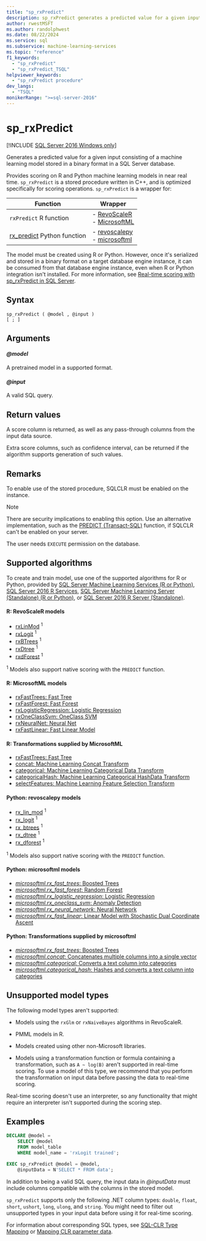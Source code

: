 ```yaml
---
title: "sp_rxPredict"
description: sp_rxPredict generates a predicted value for a given input consisting of a machine learning model stored in a binary format in a SQL Server database.
author: rwestMSFT
ms.author: randolphwest
ms.date: 08/22/2024
ms.service: sql
ms.subservice: machine-learning-services
ms.topic: "reference"
f1_keywords:
  - "sp_rxPredict"
  - "sp_rxPredict_TSQL"
helpviewer_keywords:
  - "sp_rxPredict procedure"
dev_langs:
  - "TSQL"
monikerRange: ">=sql-server-2016"
---
```

# sp_rxPredict

[!INCLUDE [SQL Server 2016 Windows only](../../includes/applies-to-version/sqlserver2016-windows-only.md)]

Generates a predicted value for a given input consisting of a machine learning model stored in a binary format in a SQL Server database.

Provides scoring on R and Python machine learning models in near real time. `sp_rxPredict` is a stored procedure written in C++, and is optimized specifically for scoring operations. `sp_rxPredict` is a wrapper for:

| Function | Wrapper |
| --- | --- |
| `rxPredict` R function | - [RevoScaleR](/r-server/r-reference/revoscaler/revoscaler)<br />- [MicrosoftML](../../machine-learning/r/ref-r-microsoftml.md) |
| [rx_predict](/machine-learning-server/python-reference/revoscalepy/rx-predict) Python function | - [revoscalepy](/machine-learning-server/python-reference/revoscalepy/revoscalepy-package)<br />- [microsoftml](../../machine-learning/python/ref-py-microsoftml.md) |

The model must be created using R or Python. However, once it's serialized and stored in a binary format on a target database engine instance, it can be consumed from that database engine instance, even when R or Python integration isn't installed. For more information, see [Real-time scoring with sp_rxPredict in SQL Server](../../machine-learning/predictions/real-time-scoring.md).

## Syntax

```syntaxsql
sp_rxPredict ( @model , @input )
[ ; ]
```

## Arguments

#### *@model*

A pretrained model in a supported format.

#### *@input*

A valid SQL query.

## Return values

A score column is returned, as well as any pass-through columns from the input data source.

Extra score columns, such as confidence interval, can be returned if the algorithm supports generation of such values.

## Remarks

To enable use of the stored procedure, SQLCLR must be enabled on the instance.

> [!NOTE]  
> There are security implications to enabling this option. Use an alternative implementation, such as the [PREDICT (Transact-SQL)](../../t-sql/queries/predict-transact-sql.md) function, if SQLCLR can't be enabled on your server.

The user needs `EXECUTE` permission on the database.

## Supported algorithms

To create and train model, use one of the supported algorithms for R or Python, provided by [SQL Server Machine Learning Services (R or Python)](../../machine-learning/sql-server-machine-learning-services.md), [SQL Server 2016 R Services](../../machine-learning/r/sql-server-r-services.md), [SQL Server Machine Learning Server (Standalone) (R or Python)](../../machine-learning/r/r-server-standalone.md), or [SQL Server 2016 R Server (Standalone)](../../machine-learning/r/r-server-standalone.md?view=sql-server-2016&preserve-view=true).

#### R: RevoScaleR models

- [rxLinMod](/machine-learning-server/r-reference/revoscaler/rxlinmod) <sup>1</sup>
- [rxLogit](/machine-learning-server/r-reference/revoscaler/rxlogit) <sup>1</sup>
- [rxBTrees](/machine-learning-server/r-reference/revoscaler/rxbtrees) <sup>1</sup>
- [rxDtree](/machine-learning-server/r-reference/revoscaler/rxdtree) <sup>1</sup>
- [rxdForest](/machine-learning-server/r-reference/revoscaler/rxdforest) <sup>1</sup>

<sup>1</sup> Models also support native scoring with the `PREDICT` function.

#### R: MicrosoftML models

- [rxFastTrees: Fast Tree](../../machine-learning/r/reference/microsoftml/rxfasttrees.md)
- [rxFastForest: Fast Forest](../../machine-learning/r/reference/microsoftml/rxfastforest.md)
- [rxLogisticRegression: Logistic Regression](../../machine-learning/r/reference/microsoftml/rxlogisticregression.md)
- [rxOneClassSvm: OneClass SVM](../../machine-learning/r/reference/microsoftml/rxoneclasssvm.md)
- [rxNeuralNet: Neural Net](../../machine-learning/r/reference/microsoftml/rxneuralnet.md)
- [rxFastLinear: Fast Linear Model](../../machine-learning/r/reference/microsoftml/rxfastlinear.md)

#### R: Transformations supplied by MicrosoftML

- [rxFastTrees: Fast Tree](../../machine-learning/r/reference/microsoftml/rxfasttrees.md)
- [concat: Machine Learning Concat Transform](../../machine-learning/r/reference/microsoftml/concat.md)
- [categorical: Machine Learning Categorical Data Transform](../../machine-learning/r/reference/microsoftml/categorical.md)
- [categoricalHash: Machine Learning Categorical HashData Transform](../../machine-learning/r/reference/microsoftml/categoricalHash.md)
- [selectFeatures: Machine Learning Feature Selection Transform](../../machine-learning/r/reference/microsoftml/selectFeatures.md)

#### Python: revoscalepy models

- [rx_lin_mod](/machine-learning-server/python-reference/revoscalepy/rx-lin-mod) <sup>1</sup>
- [rx_logit](/machine-learning-server/python-reference/revoscalepy/rx-logit) <sup>1</sup>
- [rx_btrees](/machine-learning-server/python-reference/revoscalepy/rx-btrees) <sup>1</sup>
- [rx_dtree](/machine-learning-server/python-reference/revoscalepy/rx-dtree) <sup>1</sup>
- [rx_dforest](/machine-learning-server/python-reference/revoscalepy/rx-dforest) <sup>1</sup>

<sup>1</sup> Models also support native scoring with the `PREDICT` function.

#### Python: microsoftml models

- [*microsoftml.rx_fast_trees*: Boosted Trees](../../machine-learning/python/reference/microsoftml/rx-fast-trees.md)
- [*microsoftml.rx_fast_forest*: Random Forest](../../machine-learning/python/reference/microsoftml/rx-fast-forest.md)
- [*microsoftml.rx_logistic_regression*: Logistic Regression](../../machine-learning/python/reference/microsoftml/rx-logistic-regression.md)
- [*microsoftml.rx_oneclass_svm*: Anomaly Detection](../../machine-learning/python/reference/microsoftml/rx-oneclass-svm.md)
- [*microsoftml.rx_neural_network*: Neural Network](../../machine-learning/python/reference/microsoftml/rx-neural-network.md)
- [*microsoftml.rx_fast_linear*: Linear Model with Stochastic Dual Coordinate Ascent](../../machine-learning/python/reference/microsoftml/rx-fast-linear.md)

#### Python: Transformations supplied by microsoftml

- [*microsoftml.rx_fast_trees*: Boosted Trees](../../machine-learning/python/reference/microsoftml/rx-fast-trees.md)
- [*microsoftml.concat*: Concatenates multiple columns into a single vector](../../machine-learning/python/reference/microsoftml/concat.md)
- [*microsoftml.categorical*: Converts a text column into categories](../../machine-learning/python/reference/microsoftml/categorical.md)
- [*microsoftml.categorical_hash*: Hashes and converts a text column into categories](../../machine-learning/python/reference/microsoftml/categorical-hash.md)

## Unsupported model types

The following model types aren't supported:

- Models using the `rxGlm` or `rxNaiveBayes` algorithms in RevoScaleR.

- PMML models in R.

- Models created using other non-Microsoft libraries.

- Models using a transformation function or formula containing a transformation, such as `A ~ log(B)` aren't supported in real-time scoring. To use a model of this type, we recommend that you perform the transformation on input data before passing the data to real-time scoring.

Real-time scoring doesn't use an interpreter, so any functionality that might require an interpreter isn't supported during the scoring step.

## Examples

```sql
DECLARE @model =
    SELECT @model
    FROM model_table
    WHERE model_name = 'rxLogit trained';

EXEC sp_rxPredict @model = @model,
    @inputData = N'SELECT * FROM data';
```

In addition to being a valid SQL query, the input data in *@inputData* must include columns compatible with the columns in the stored model.

`sp_rxPredict` supports only the following .NET column types: `double`, `float`, `short`, `ushort`, `long`, `ulong`, and `string`. You might need to filter out unsupported types in your input data before using it for real-time scoring.

For information about corresponding SQL types, see [SQL-CLR Type Mapping](/dotnet/framework/data/adonet/sql/linq/sql-clr-type-mapping) or [Mapping CLR parameter data](../clr-integration-database-objects-types-net-framework/mapping-clr-parameter-data.md).
